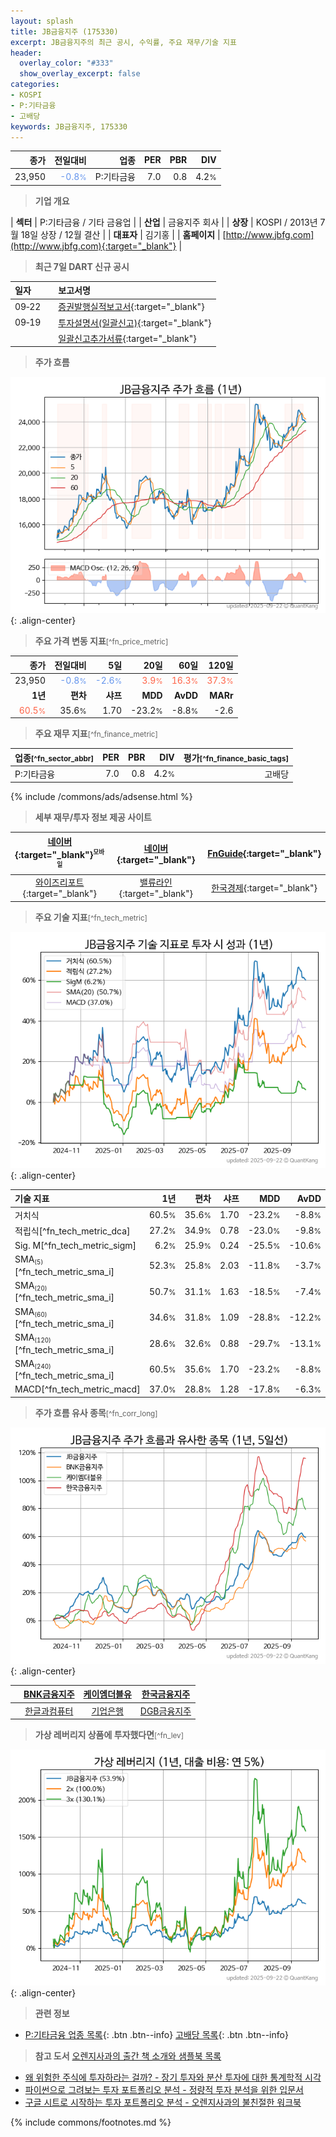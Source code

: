 ```yaml
---
layout: splash
title: JB금융지주 (175330)
excerpt: JB금융지주의 최근 공시, 수익률, 주요 재무/기술 지표
header:
  overlay_color: "#333"
  show_overlay_excerpt: false
categories:
- KOSPI
- P:기타금융
- 고배당
keywords: JB금융지주, 175330
---
```


| **종가** | **전일대비** | **업종** | **PER** | **PBR** | **DIV** |
| -------: | -----------: | -------: | ------: | ------: | ------: |
| 23,950 | <span style="color: cornflowerblue">-0.8<small>%</small></span> | P:기타금융 | 7.0 | 0.8 | 4.2<small>%</small> |

<!-- more -->


> **기업 개요**<a id="company"></a>

| <span style="white-space:nowrap;">**섹터**</span> | P:기타금융 / 기타 금융업 |
| <span style="white-space:nowrap;">**산업**</span> | 금융지주 회사 |
| <span style="white-space:nowrap;">**상장**</span> | KOSPI / 2013년 7월 18일 상장 / 12월 결산 |
| <span style="white-space:nowrap;">**대표자**</span> | 김기홍 |
| <span style="white-space:nowrap;">**홈페이지**</span> | [http://www.jbfg.com](http://www.jbfg.com){:target="_blank"} |


> **최근 7일 DART 신규 공시**<a id="dart"></a>

| **일자** |      | **보고서명** |
| :------- | :--- | :----------- |
| 09&#x2011;22 | | [증권발행실적보고서](https://dart.fss.or.kr/dsaf001/main.do?rcpNo=20250922000158){:target="_blank"} |
| 09&#x2011;19 | | [투자설명서(일괄신고)](https://dart.fss.or.kr/dsaf001/main.do?rcpNo=20250919000394){:target="_blank"} |
|  | | [일괄신고추가서류](https://dart.fss.or.kr/dsaf001/main.do?rcpNo=20250919000375){:target="_blank"} |


> **주가 흐름**<a id="price"></a>

![175330](/stock/images/175330.png){: .align-center}


> **주요 가격 변동 지표**<small>[^fn_price_metric]</small>

| **종가** | **전일대비** | **5일** | **20일** | **60일** | **120일** |
| -------: | -----------: | ------: | -------: | -------: | --------: |
| 23,950 | <span style="color: cornflowerblue">-0.8<small>%</small></span> | <span style="color: cornflowerblue">-2.6<small>%</small></span> | <span style="color: tomato">3.9<small>%</small></span> | <span style="color: tomato">16.3<small>%</small></span> | <span style="color: tomato">37.3<small>%</small></span> |
| **1년** | **편차** | **샤프** | **MDD** | **AvDD** | **MARr** |
| <span style="color: tomato">60.5<small>%</small></span> | 35.6<small>%</small> | 1.70 | -23.2<small>%</small> | -8.8<small>%</small> | -2.6 |


> **주요 재무 지표**<small>[^fn_finance_metric]</small>

| **업종**<small>[^fn_sector_abbr]</small> | **PER** | **PBR** | **DIV** | **평가**<small>[^fn_finance_basic_tags]</small> |
| :--------------------------------------- | ------: | ------: | ------: | ----------------------------------------------: |
| P:기타금융 | 7.0 | 0.8 | 4.2<small>%</small> | 고배당 |



{% include /commons/ads/adsense.html %}

> **세부 재무/투자 정보 제공 사이트**

| [네이버](https://m.stock.naver.com/domestic/stock/175330/finance/summary){:target="_blank"}<sup><small>모바일</small></sup> | [네이버](https://finance.naver.com/item/coinfo.naver?code=175330){:target="_blank"} | [FnGuide](https://comp.fnguide.com/SVO2/ASP/SVD_Invest.asp?gicode=A175330&MenuYn=Y){:target="_blank"} |
| :---: | :---: | :---: |
| [와이즈리포트](https://comp.wisereport.co.kr/company/c1040001.aspx?cmp_cd=175330){:target="_blank"} | [밸류라인](https://www.valueline.co.kr/finance/summary/175330){:target="_blank"} | [한국경제](https://markets.hankyung.com/stock/175330/financial-summary){:target="_blank"} |


> **주요 기술 지표**<small>[^fn_tech_metric]</small>


![175330](/stock/images/175330_tech.png){: .align-center}

| **기술 지표** | **1년** | **편차** | **샤프** | **MDD** | **AvDD** |
| :------------ | ------: | -----------: | -------: | ------: | -------: |
| 거치식 | 60.5<small>%</small> | 35.6<small>%</small> | 1.70 | -23.2<small>%</small> | -8.8<small>%</small> |
| 적립식[^fn_tech_metric_dca] | 27.2<small>%</small> | 34.9<small>%</small> | 0.78 | -23.0<small>%</small> | -9.8<small>%</small> |
| Sig. M[^fn_tech_metric_sigm] | 6.2<small>%</small> | 25.9<small>%</small> | 0.24 | -25.5<small>%</small> | -10.6<small>%</small> |
| SMA<small><sub>(5)</sub></small>[^fn_tech_metric_sma_i] | 52.3<small>%</small> | 25.8<small>%</small> | 2.03 | -11.8<small>%</small> | -3.7<small>%</small> |
| SMA<small><sub>(20)</sub></small>[^fn_tech_metric_sma_i] | 50.7<small>%</small> | 31.1<small>%</small> | 1.63 | -18.5<small>%</small> | -7.4<small>%</small> |
| SMA<small><sub>(60)</sub></small>[^fn_tech_metric_sma_i] | 34.6<small>%</small> | 31.8<small>%</small> | 1.09 | -28.8<small>%</small> | -12.2<small>%</small> |
| SMA<small><sub>(120)</sub></small>[^fn_tech_metric_sma_i] | 28.6<small>%</small> | 32.6<small>%</small> | 0.88 | -29.7<small>%</small> | -13.1<small>%</small> |
| SMA<small><sub>(240)</sub></small>[^fn_tech_metric_sma_i] | 60.5<small>%</small> | 35.6<small>%</small> | 1.70 | -23.2<small>%</small> | -8.8<small>%</small> |
| MACD[^fn_tech_metric_macd] | 37.0<small>%</small> | 28.8<small>%</small> | 1.28 | -17.8<small>%</small> | -6.3<small>%</small> |


> **주가 흐름 유사 종목**<a id="corr"></a><small>[^fn_corr_long]</small>

![175330](/stock/images/175330_corr.png){: .align-center}

|       | [BNK금융지주](/138930/) | [케이엠더블유](/032500/) | [한국금융지주](/071050/) |
| :---: | :------------------------------------: | :------------------------------------: | :------------------------------------: |
|       | [한글과컴퓨터](/030520/) | [기업은행](/024110/) | [DGB금융지주](/139130/) |


> **가상 레버리지 상품에 투자했다면**<a id="2x"></a><small>[^fn_lev]</small>

![175330](/stock/images/175330_2x.png){: .align-center}


> **관련 정보**

- [P:기타금융 업종 목록](/stats/sector/kospi_업종_기타금융_종목/){: .btn .btn--info} [고배당 목록](/fn/fn_high_div/){: .btn .btn--info}

> **참고 도서** [오렌지사과의 출간 책 소개와 샘플북 목록](https://kongdori.tistory.com/691)

- [왜 위험한 주식에 투자하라는 걸까? - 장기 투자와 분산 투자에 대한 통계학적 시각](https://kongdori.tistory.com/421)
- [파이썬으로 그려보는 투자 포트폴리오 분석  - 정량적 투자 분석을 위한 입문서](https://kongdori.tistory.com/643)
- [구글 시트로 시작하는 투자 포트폴리오 분석 - 오렌지사과의 불친절한 워크북](https://kongdori.tistory.com/449)


{% include commons/footnotes.md %}